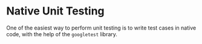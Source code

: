 # Native Unit Testing

One of the easiest way to perform unit testing is to write test cases in native code, with the help of the `googletest` library. 